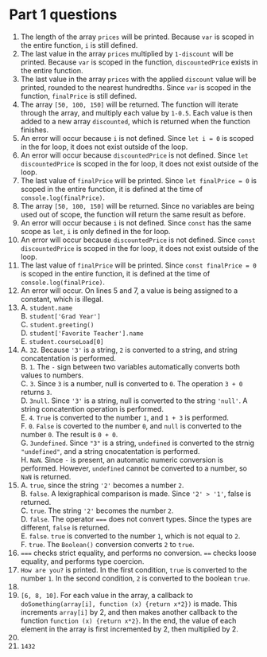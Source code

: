 # Part 1 questions

1. The length of the array `prices` will be printed. Because `var` is scoped in the entire function, `i` is still defined.
2. The last value in the array `prices` multiplied by `1-discount` will be printed. Because `var` is scoped in the function, `discountedPrice` exists in the entire function.
3. The last value in the array `prices` with the applied `discount` value will be printed, rounded to the nearest hundredths. Since `var` is scoped in the function, `finalPrice` is still defined.
4. The array `[50, 100, 150]` will be returned. The function will iterate through the array, and multiply each value by `1-0.5`. Each value is then added to a new array `discounted`, which is returned when the function finishes.
5. An error will occur because `i` is not defined. Since `let i = 0` is scoped in the for loop, it does not exist outside of the loop.
6. An error will occur because `discountedPrice` is not defined. Since `let discountedPrice` is scoped in the for loop, it does not exist outside of the loop.
7. The last value of `finalPrice` will be printed. Since `let finalPrice = 0` is scoped in the entire function, it is defined at the time of `console.log(finalPrice)`.
8. The array `[50, 100, 150]` will be returned. Since no variables are being used out of scope, the function will return the same result as before.
9. An error will occur because `i` is not defined. Since `const` has the same scope as `let`, `i` is only defined in the for loop.
10. An error will occur because `discountedPrice` is not defined. Since `const discountedPrice` is scoped in the for loop, it does not exist outside of the loop.
11. The last value of `finalPrice` will be printed. Since `const finalPrice = 0` is scoped in the entire function, it is defined at the time of `console.log(finalPrice)`.
12. An error will occur. On lines 5 and 7, a value is being assigned to a constant, which is illegal.
13. A. `student.name`\
    B. `student['Grad Year']`\
    C. `student.greeting()`\
    D. `student['Favorite Teacher'].name`\
    E. `student.courseLoad[0]`
14. A. `32`. Because `'3'` is a string, `2` is converted to a string, and string concatentation is performed.\
    B. `1`. The `-` sign between two variables automatically converts both values to numbers.\
    C. `3`. Since `3` is a number, null is converted to `0`. The operation `3 + 0` returns `3`.\
    D. `3null`. Since `'3'` is a string, null is converted to the string `'null'`. A string concatention operation is performed.\
    E. `4`. `True` is converted to the number `1`, and `1 + 3` is performed.\
    F. `0`. `False` is coverted to the number `0`, and `null` is converted to the number `0`. The result is `0 + 0`.\
    G. `3undefined`. Since `"3"` is a string, `undefined` is converted to the strnig `"undefined"`, and a string cnocatentation is performed.\
    H. `NaN`. Since `-` is present, an automatic numeric conversion is performed. However, `undefined` cannot be converted to a number, so `NaN` is returned.
15. A. `true`, since the string `'2'` becomes a number `2`.\
    B. `false`. A lexigraphical comparison is made. Since `'2' > '1'`, false is returned.\
    C. `true`. The string `'2'` becomes the number `2`.\
    D. `false`. The operator `===` does not convert types. Since the types are different, `false` is returned.\
    E. `false`. `true` is converted to the number `1`, which is not equal to `2`.\
    F. `true`. The `Boolean()` conversion converts `2` to `true`.
16. `===` checks strict equality, and performs no conversion. `==` checks loose equality, and performs type coercion.
17. `How are you?` is printed. In the first condition, `true` is converted to the number `1`. In the second condition, `2` is converted to the boolean `true`.
18.
19. `[6, 8, 10]`. For each value in the array, a callback to `doSomething(array[i], function (x) {return x*2})` is made. This increments `array[i]` by 2, and then makes another callback to the function `function (x) {return x*2}`. In the end, the value of each element in the array is first incremented by 2, then multiplied by 2.
20.
21. `1432`
